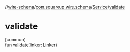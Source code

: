 //[wire-schema](../../../index.md)/[com.squareup.wire.schema](../index.md)/[Service](index.md)/[validate](validate.md)

# validate

[common]\
fun [validate](validate.md)(linker: [Linker](../-linker/index.md))
